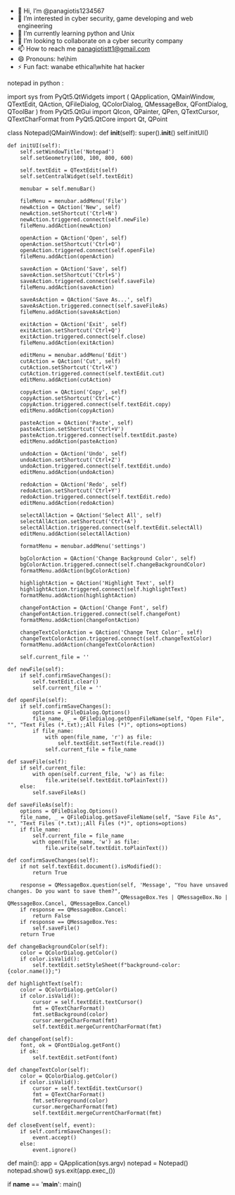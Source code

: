- 👋 Hi, I’m @panagiotis1234567
- 👀 I’m interested in cyber security, game developing and web engineering
- 🌱 I’m currently learning python and Unix
- 💞️ I’m looking to collaborate on a cyber security company
- 📫 How to reach me panagiotistt1@gmail.com
- 😄 Pronouns: he\him
- ⚡ Fun fact: wanabe ethical\white hat hacker

<!---
panagiotis1234567/panagiotis1234567 is a ✨ special ✨ repository because its `README.md` (this file) appears on your GitHub profile.
You can click the Preview link to take a look at your changes.
---> notepad in python :











import sys
from PyQt5.QtWidgets import (
    QApplication, QMainWindow, QTextEdit, QAction, QFileDialog, QColorDialog,
    QMessageBox, QFontDialog, QToolBar
)
from PyQt5.QtGui import QIcon, QPainter, QPen, QTextCursor, QTextCharFormat
from PyQt5.QtCore import Qt, QPoint

class Notepad(QMainWindow):
    def __init__(self):
        super().__init__()
        self.initUI()

    def initUI(self):
        self.setWindowTitle('Notepad')
        self.setGeometry(100, 100, 800, 600)

        self.textEdit = QTextEdit(self)
        self.setCentralWidget(self.textEdit)

        menubar = self.menuBar()

        fileMenu = menubar.addMenu('File')
        newAction = QAction('New', self)
        newAction.setShortcut('Ctrl+N')
        newAction.triggered.connect(self.newFile)
        fileMenu.addAction(newAction)

        openAction = QAction('Open', self)
        openAction.setShortcut('Ctrl+O')
        openAction.triggered.connect(self.openFile)
        fileMenu.addAction(openAction)

        saveAction = QAction('Save', self)
        saveAction.setShortcut('Ctrl+S')
        saveAction.triggered.connect(self.saveFile)
        fileMenu.addAction(saveAction)

        saveAsAction = QAction('Save As...', self)
        saveAsAction.triggered.connect(self.saveFileAs)
        fileMenu.addAction(saveAsAction)

        exitAction = QAction('Exit', self)
        exitAction.setShortcut('Ctrl+Q')
        exitAction.triggered.connect(self.close)
        fileMenu.addAction(exitAction)

        editMenu = menubar.addMenu('Edit')
        cutAction = QAction('Cut', self)
        cutAction.setShortcut('Ctrl+X')
        cutAction.triggered.connect(self.textEdit.cut)
        editMenu.addAction(cutAction)

        copyAction = QAction('Copy', self)
        copyAction.setShortcut('Ctrl+C')
        copyAction.triggered.connect(self.textEdit.copy)
        editMenu.addAction(copyAction)

        pasteAction = QAction('Paste', self)
        pasteAction.setShortcut('Ctrl+V')
        pasteAction.triggered.connect(self.textEdit.paste)
        editMenu.addAction(pasteAction)

        undoAction = QAction('Undo', self)
        undoAction.setShortcut('Ctrl+Z')
        undoAction.triggered.connect(self.textEdit.undo)
        editMenu.addAction(undoAction)

        redoAction = QAction('Redo', self)
        redoAction.setShortcut('Ctrl+Y')
        redoAction.triggered.connect(self.textEdit.redo)
        editMenu.addAction(redoAction)

        selectAllAction = QAction('Select All', self)
        selectAllAction.setShortcut('Ctrl+A')
        selectAllAction.triggered.connect(self.textEdit.selectAll)
        editMenu.addAction(selectAllAction)

        formatMenu = menubar.addMenu('settings')

        bgColorAction = QAction('Change Background Color', self)
        bgColorAction.triggered.connect(self.changeBackgroundColor)
        formatMenu.addAction(bgColorAction)

        highlightAction = QAction('Highlight Text', self)
        highlightAction.triggered.connect(self.highlightText)
        formatMenu.addAction(highlightAction)

        changeFontAction = QAction('Change Font', self)
        changeFontAction.triggered.connect(self.changeFont)
        formatMenu.addAction(changeFontAction)

        changeTextColorAction = QAction('Change Text Color', self)
        changeTextColorAction.triggered.connect(self.changeTextColor)
        formatMenu.addAction(changeTextColorAction)

        self.current_file = ''

    def newFile(self):
        if self.confirmSaveChanges():
            self.textEdit.clear()
            self.current_file = ''

    def openFile(self):
        if self.confirmSaveChanges():
            options = QFileDialog.Options()
            file_name, _ = QFileDialog.getOpenFileName(self, "Open File", "", "Text Files (*.txt);;All Files (*)", options=options)
            if file_name:
                with open(file_name, 'r') as file:
                    self.textEdit.setText(file.read())
                self.current_file = file_name

    def saveFile(self):
        if self.current_file:
            with open(self.current_file, 'w') as file:
                file.write(self.textEdit.toPlainText())
        else:
            self.saveFileAs()

    def saveFileAs(self):
        options = QFileDialog.Options()
        file_name, _ = QFileDialog.getSaveFileName(self, "Save File As", "", "Text Files (*.txt);;All Files (*)", options=options)
        if file_name:
            self.current_file = file_name
            with open(file_name, 'w') as file:
                file.write(self.textEdit.toPlainText())

    def confirmSaveChanges(self):
        if not self.textEdit.document().isModified():
            return True

        response = QMessageBox.question(self, 'Message', "You have unsaved changes. Do you want to save them?", 
                                        QMessageBox.Yes | QMessageBox.No | QMessageBox.Cancel, QMessageBox.Cancel)
        if response == QMessageBox.Cancel:
            return False
        if response == QMessageBox.Yes:
            self.saveFile()
        return True

    def changeBackgroundColor(self):
        color = QColorDialog.getColor()
        if color.isValid():
            self.textEdit.setStyleSheet(f"background-color: {color.name()};")

    def highlightText(self):
        color = QColorDialog.getColor()
        if color.isValid():
            cursor = self.textEdit.textCursor()
            fmt = QTextCharFormat()
            fmt.setBackground(color)
            cursor.mergeCharFormat(fmt)
            self.textEdit.mergeCurrentCharFormat(fmt)

    def changeFont(self):
        font, ok = QFontDialog.getFont()
        if ok:
            self.textEdit.setFont(font)

    def changeTextColor(self):
        color = QColorDialog.getColor()
        if color.isValid():
            cursor = self.textEdit.textCursor()
            fmt = QTextCharFormat()
            fmt.setForeground(color)
            cursor.mergeCharFormat(fmt)
            self.textEdit.mergeCurrentCharFormat(fmt)

    def closeEvent(self, event):
        if self.confirmSaveChanges():
            event.accept()
        else:
            event.ignore()

def main():
    app = QApplication(sys.argv)
    notepad = Notepad()
    notepad.show()
    sys.exit(app.exec_())

if __name__ == '__main__':
    main()



